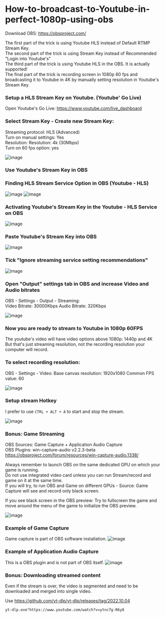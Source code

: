# How-to-broadcast-to-Youtube-in-perfect-1080p-using-obs

Download OBS: https://obsproject.com/

The first part of the trick is using Youtube HLS instead of Default RTMP Stream Key.    
The second part of the trick is using Stream Key instead of Recommended "Login into Youtube's"   
The third part of the trick is using Youtube HLS in the OBS. It is actually supported!   
The final part of the trick is recording screen in 1080p 60 fps and broadcasting it to Youtube in 4K by manually setting resolution in Youtube's Stream Key.  

### Setup a HLS Stream Key on Youtube. (Youtube' Go Live)  
Open Youtube's Go Live: https://www.youtube.com/live_dashboard
### Select Stream Key - Create new Stream Key:  
Streaming protocol: HLS (Advanced)  
Turn on manual settings: Yes  
Resolution: Resolution: 4k (30Mbps)  
Turn on 60 fps option: yes  

![image](https://user-images.githubusercontent.com/21064622/234244621-0833943c-fdaf-4065-8bf7-cf6b0cf1594f.png)


### Use Youtube's Stream Key in OBS

### Finding HLS Stream Service Option in OBS (Youtube - HLS)
![image](https://user-images.githubusercontent.com/21064622/234242637-0c3069bf-24b8-4fa3-baa9-6441d95f308c.png)
![image](https://user-images.githubusercontent.com/21064622/234242910-212b8d30-7d0e-48dc-92d5-5fde2a4a9b75.png)
### Activating Youtube's Stream Key in the Youtube - HLS Service on OBS
![image](https://user-images.githubusercontent.com/21064622/234243582-3947d474-bd4d-4253-b035-777ee7815171.png)

### Paste Youtube's Stream Key into OBS
![image](https://user-images.githubusercontent.com/21064622/234245177-a5fb33a8-1809-40d1-8c81-5f1a781714d5.png)

### Tick "Ignore streaming service setting recommendations"
![image](https://user-images.githubusercontent.com/21064622/234245864-e9051de2-86a2-48fc-b79d-fcfcbb1f7a6a.png)

### Open "Output" settings tab in OBS and increase Video and Audio bitrates
OBS - Settings - Output - Streaming:  
Video Bitrate: 30000Kbps 
Audio Bitrate: 320Kbps

![image](https://user-images.githubusercontent.com/21064622/234246775-f1151274-9bd5-4014-b1d4-2b5b60bec5ca.png)



### Now you are ready to stream to Youtube in 1080p 60FPS
The youtube's video will have video options above 1080p: 1440p and 4K  
But that's just streaming resolution, not the recording resolution your computer will record.  

### To select recording resolution:
OBS - Settings - Video:
Base canvas resolution: 1920x1080
Common FPS value: 60

![image](https://user-images.githubusercontent.com/21064622/234248011-4f62c953-3c1a-4ca2-adc5-1244657f2dbd.png)

### Setup stream Hotkey
I prefer to use `CTRL + ALT + A` to start and stop the stream.


![image](https://user-images.githubusercontent.com/21064622/234248780-c40014df-882a-40d2-823b-edcdd709da55.png)

### Bonus: Game Streaming

OBS Sources: Game Capture + Application Audio Capture  
OBS Plugins: win-capture-audio v2.2.3-beta  
https://obsproject.com/forum/resources/win-capture-audio.1338/  

Always remember to launch  OBS on the same dedicated GPU on which your game is running.   
Do not use integrated video card unless you can run Stream/record and game on it at the same time.   
If you will try, to run OBS and Game on different GPUs - Source: Game Capture  will see and record only black screen.  

If you see black screen in the OBS preview:  Try to fullscreen the game and move around the menu of the game to initialize the OBS preview.

![image](https://user-images.githubusercontent.com/21064622/234254642-4a1475a0-374d-4576-899e-65e1a7bdbf9d.png)

### Example of Game Capture
Game capture is part of OBS software installation.
![image](https://user-images.githubusercontent.com/21064622/234256793-19354c79-be58-4994-a709-78f369943d93.png)

### Example of Application Audio Capture  
This is a OBS plugin and is not part of OBS itself.
![image](https://user-images.githubusercontent.com/21064622/234256664-2ed31f3f-08bd-49ad-80ac-1395aa5b2100.png)



### Bonus: Downloading streamed content

Even if the stream is over, the video is segmented and need to be downloaded and merged into single video.

Use https://github.com/yt-dlp/yt-dlp/releases/tag/2022.10.04

`yt-dlp.exe"https://www.youtube.com/watch?v=ytnc7g-R6y8`





